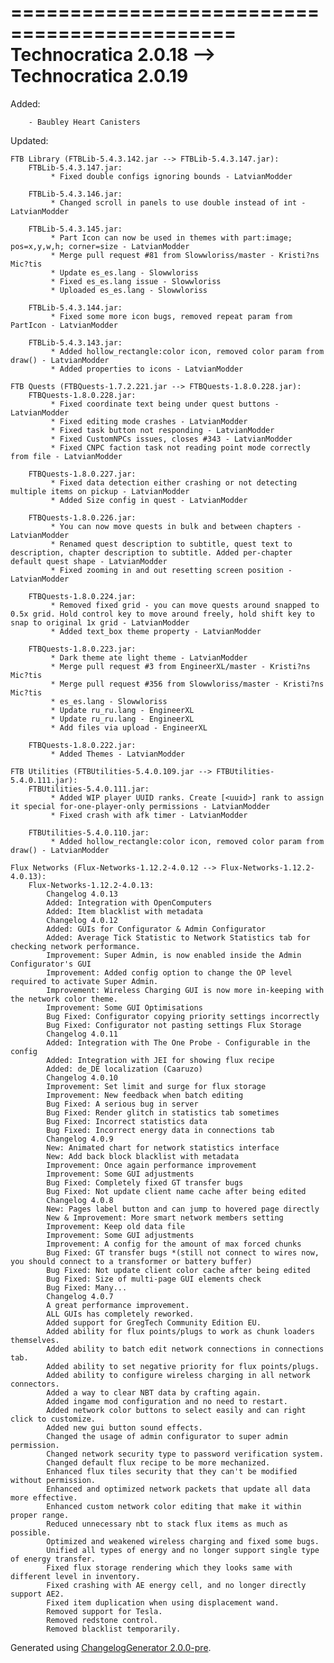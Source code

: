 =============================================
Technocratica 2.0.18 --> Technocratica 2.0.19
=============================================

Added:

		- Baubley Heart Canisters

Updated:

	FTB Library (FTBLib-5.4.3.142.jar --> FTBLib-5.4.3.147.jar):
		FTBLib-5.4.3.147.jar:
			 * Fixed double configs ignoring bounds - LatvianModder 

		FTBLib-5.4.3.146.jar:
			 * Changed scroll in panels to use double instead of int - LatvianModder 

		FTBLib-5.4.3.145.jar:
			 * Part Icon can now be used in themes with part:image; pos=x,y,w,h; corner=size - LatvianModder 
			 * Merge pull request #81 from Slowwloriss/master - Kristi?ns Mic?tis 
			 * Update es_es.lang - Slowwloriss 
			 * Fixed es_es.lang issue - Slowwloriss 
			 * Uploaded es_es.lang - Slowwloriss 

		FTBLib-5.4.3.144.jar:
			 * Fixed some more icon bugs, removed repeat param from PartIcon - LatvianModder 

		FTBLib-5.4.3.143.jar:
			 * Added hollow_rectangle:color icon, removed color param from draw() - LatvianModder 
			 * Added properties to icons - LatvianModder 

	FTB Quests (FTBQuests-1.7.2.221.jar --> FTBQuests-1.8.0.228.jar):
		FTBQuests-1.8.0.228.jar:
			 * Fixed coordinate text being under quest buttons - LatvianModder 
			 * Fixed editing mode crashes - LatvianModder 
			 * Fixed task button not responding - LatvianModder 
			 * Fixed CustomNPCs issues, closes #343 - LatvianModder 
			 * Fixed CNPC faction task not reading point mode correctly from file - LatvianModder 

		FTBQuests-1.8.0.227.jar:
			 * Fixed data detection either crashing or not detecting multiple items on pickup - LatvianModder 
			 * Added Size config in quest - LatvianModder 

		FTBQuests-1.8.0.226.jar:
			 * You can now move quests in bulk and between chapters - LatvianModder 
			 * Renamed quest description to subtitle, quest text to description, chapter description to subtitle. Added per-chapter default quest shape - LatvianModder 
			 * Fixed zooming in and out resetting screen position - LatvianModder 

		FTBQuests-1.8.0.224.jar:
			 * Removed fixed grid - you can move quests around snapped to 0.5x grid. Hold control key to move around freely, hold shift key to snap to original 1x grid - LatvianModder 
			 * Added text_box theme property - LatvianModder 

		FTBQuests-1.8.0.223.jar:
			 * Dark theme ate light theme - LatvianModder 
			 * Merge pull request #3 from EngineerXL/master - Kristi?ns Mic?tis 
			 * Merge pull request #356 from Slowwloriss/master - Kristi?ns Mic?tis 
			 * es_es.lang - Slowwloriss 
			 * Update ru_ru.lang - EngineerXL 
			 * Update ru_ru.lang - EngineerXL 
			 * Add files via upload - EngineerXL 

		FTBQuests-1.8.0.222.jar:
			 * Added Themes - LatvianModder 

	FTB Utilities (FTBUtilities-5.4.0.109.jar --> FTBUtilities-5.4.0.111.jar):
		FTBUtilities-5.4.0.111.jar:
			 * Added WIP player UUID ranks. Create [<uuid>] rank to assign it special for-one-player-only permissions - LatvianModder 
			 * Fixed crash with afk timer - LatvianModder 

		FTBUtilities-5.4.0.110.jar:
			 * Added hollow_rectangle:color icon, removed color param from draw() - LatvianModder 

	Flux Networks (Flux-Networks-1.12.2-4.0.12 --> Flux-Networks-1.12.2-4.0.13):
		Flux-Networks-1.12.2-4.0.13:
			Changelog 4.0.13
			Added: Integration with OpenComputers
			Added: Item blacklist with metadata
			Changelog 4.0.12
			Added: GUIs for Configurator & Admin Configurator
			Added: Average Tick Statistic to Network Statistics tab for checking network performance.
			Improvement: Super Admin, is now enabled inside the Admin Configurator's GUI
			Improvement: Added config option to change the OP level required to activate Super Admin.
			Improvement: Wireless Charging GUI is now more in-keeping with the network color theme.
			Improvement: Some GUI Optimisations
			Bug Fixed: Configurator copying priority settings incorrectly
			Bug Fixed: Configurator not pasting settings Flux Storage
			Changelog 4.0.11
			Added: Integration with The One Probe - Configurable in the config
			Added: Integration with JEI for showing flux recipe
			Added: de_DE localization (Caaruzo)
			Changelog 4.0.10
			Improvement: Set limit and surge for flux storage
			Improvement: New feedback when batch editing
			Bug Fixed: A serious bug in server
			Bug Fixed: Render glitch in statistics tab sometimes
			Bug Fixed: Incorrect statistics data
			Bug Fixed: Incorrect energy data in connections tab
			Changelog 4.0.9
			New: Animated chart for network statistics interface
			New: Add back block blacklist with metadata
			Improvement: Once again performance improvement
			Improvement: Some GUI adjustments
			Bug Fixed: Completely fixed GT transfer bugs
			Bug Fixed: Not update client name cache after being edited
			Changelog 4.0.8
			New: Pages label button and can jump to hovered page directly
			New & Improvement: More smart network members setting
			Improvement: Keep old data file
			Improvement: Some GUI adjustments
			Improvement: A config for the amount of max forced chunks
			Bug Fixed: GT transfer bugs *(still not connect to wires now, you should connect to a transformer or battery buffer)
			Bug Fixed: Not update client color cache after being edited
			Bug Fixed: Size of multi-page GUI elements check
			Bug Fixed: Many...
			Changelog 4.0.7
			A great performance improvement.
			ALL GUIs has completely reworked.
			Added support for GregTech Community Edition EU.
			Added ability for flux points/plugs to work as chunk loaders themselves.
			Added ability to batch edit network connections in connections tab.
			Added ability to set negative priority for flux points/plugs.
			Added ability to configure wireless charging in all network connectors.
			Added a way to clear NBT data by crafting again.
			Added ingame mod configuration and no need to restart.
			Added network color buttons to select easily and can right click to customize.
			Added new gui button sound effects.
			Changed the usage of admin configurator to super admin permission.
			Changed network security type to password verification system.
			Changed default flux recipe to be more mechanized.
			Enhanced flux tiles security that they can't be modified without permission.
			Enhanced and optimized network packets that update all data more effective.
			Enhanced custom network color editing that make it within proper range.
			Reduced unnecessary nbt to stack flux items as much as possible.
			Optimized and weakened wireless charging and fixed some bugs.
			Unified all types of energy and no longer support single type of energy transfer.
			Fixed flux storage rendering which they looks same with different level in inventory.
			Fixed crashing with AE energy cell, and no longer directly support AE2.
			Fixed item duplication when using displacement wand.
			Removed support for Tesla.
			Removed redstone control.
			Removed blacklist temporarily.

Generated using [ChangelogGenerator 2.0.0-pre](https://github.com/TheRandomLabs/ChangelogGenerator).
